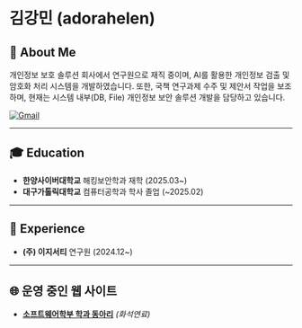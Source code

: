# 김강민 (adorahelen)

## 🔹 About Me
개인정보 보호 솔루션 회사에서 연구원으로 재직 중이며, AI를 활용한 개인정보 검출 및 암호화 처리 시스템을 개발하였습니다. 
또한, 국책 연구과제 수주 및 제안서 작업을 보조하며, 현재는 시스템 내부(DB, File) 개인정보 보안 솔루션 개발을 담당하고 있습니다.

  <a href="mailto:adorahelenmin@gmail.com">
    <img src="https://img.shields.io/badge/Gmail-EA4335?style=for-the-badge&logo=Gmail&logoColor=white" alt="Gmail"/>
  </a>
</div>

---

## 🎓 Education
- **한양사이버대학교** 해킹보안학과 재학 (2025.03~)
- **대구가톨릭대학교** 컴퓨터공학과 학사 졸업 (~2025.02)

---

## 💼 Experience
- **(주) 이지서티** 연구원 (2024.12~)

---

## 🌐 운영 중인 웹 사이트
- **[소프트웨어학부 학과 동아리](https://fossilfuel.site)** *(화석연료)*
